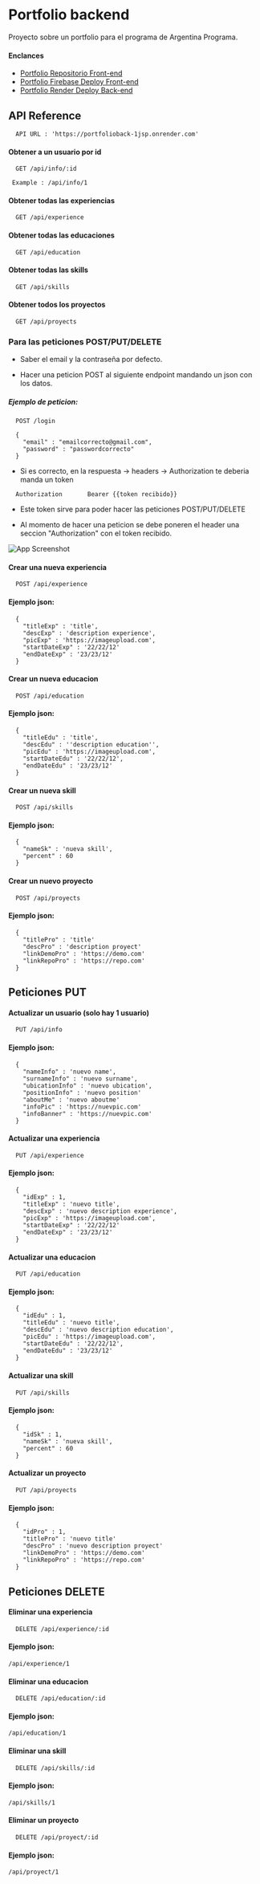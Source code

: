 
# Portfolio backend

Proyecto sobre un portfolio para el programa de Argentina Programa.


#### Enclances

 - [Portfolio Repositorio Front-end](https://github.com/matiasc-e/portfolio-frontend)
 - [Portfolio Firebase Deploy Front-end](https://portfolio-front-caa7e.web.app)
 - [Portfolio Render Deploy Back-end](https://portfolioback-1jsp.onrender.com/api/info/1)

 


## API Reference

```http
  API URL : 'https://portfolioback-1jsp.onrender.com'
```

#### Obtener a un usuario por id

```http
  GET /api/info/:id
```

```http
 Example : /api/info/1
```

#### Obtener todas las experiencias

```http
  GET /api/experience
```

#### Obtener todas las educaciones

```http
  GET /api/education
```

#### Obtener todas las skills

```http
  GET /api/skills
```

#### Obtener todos los proyectos

```http
  GET /api/proyects
```



### Para las peticiones POST/PUT/DELETE

- Saber el email y la contraseña por defecto.

- Hacer una peticion POST al siguiente endpoint mandando un json con los datos.

##### Ejemplo de peticion:

```http
  POST /login
```
```http
  {
    "email" : "emailcorrecto@gmail.com",
    "password" : "passwordcorrecto"
  }
```

- Si es correcto, en la respuesta -> headers -> Authorization te deberia manda un token

```http
  Authorization       Bearer {{token recibido}}
```

- Este token sirve para poder hacer las peticiones POST/PUT/DELETE

- Al momento de hacer una peticion se debe poneren el header una seccion "Authorization" con el token recibido.

![App Screenshot](https://i.postimg.cc/LXYpH5mD/Screenshot-8.png)


#### Crear una nueva experiencia

```http
  POST /api/experience
```
#### Ejemplo json:
```http
  {
    "titleExp" : 'title',
    "descExp" : 'description experience',
    "picExp" : 'https://imageupload.com',
    "startDateExp" : '22/22/12'
    "endDateExp" : '23/23/12'
  }
```

#### Crear un nueva educacion

```http
  POST /api/education
```
#### Ejemplo json:
```http
  {
    "titleEdu" : 'title',
    "descEdu" : ''description education'',
    "picEdu" : 'https://imageupload.com',
    "startDateEdu" : '22/22/12',
    "endDateEdu" : '23/23/12'
  }
```

#### Crear un nueva skill

```http
  POST /api/skills
```
#### Ejemplo json:
```http
  {
    "nameSk" : 'nueva skill',
    "percent" : 60
  }
```

#### Crear un nuevo proyecto

```http
  POST /api/proyects
```
#### Ejemplo json:
```http
  {
    "titlePro" : 'title'
    "descPro" : 'description proyect'
    "linkDemoPro" : 'https://demo.com'
    "linkRepoPro" : 'https://repo.com'
  }
```



## Peticiones PUT

#### Actualizar un usuario (solo hay 1 usuario)

```http
  PUT /api/info
```
#### Ejemplo json:
```http
  {
    "nameInfo" : 'nuevo name',
    "surnameInfo" : 'nuevo surname',
    "ubicationInfo" : 'nuevo ubication',
    "positionInfo" : 'nuevo position'
    "aboutMe" : 'nuevo aboutme'
    "infoPic" : 'https://nuevpic.com'
    "infoBanner" : 'https://nuevpic.com'
  }
```

#### Actualizar una experiencia

```http
  PUT /api/experience
```
#### Ejemplo json:
```http
  { 
    "idExp" : 1,
    "titleExp" : 'nuevo title',
    "descExp" : 'nuevo description experience',
    "picExp" : 'https://imageupload.com',
    "startDateExp" : '22/22/12'
    "endDateExp" : '23/23/12'
  }
```

#### Actualizar una educacion

```http
  PUT /api/education
```
#### Ejemplo json:
```http
  {
    "idEdu" : 1,
    "titleEdu" : 'nuevo title',
    "descEdu" : 'nuevo description education',
    "picEdu" : 'https://imageupload.com',
    "startDateEdu" : '22/22/12',
    "endDateEdu" : '23/23/12'
  }
```

#### Actualizar una skill

```http
  PUT /api/skills
```
#### Ejemplo json:
```http
  {
    "idSk" : 1,
    "nameSk" : 'nueva skill',
    "percent" : 60
  }
```

#### Actualizar un  proyecto

```http
  PUT /api/proyects
```
#### Ejemplo json:
```http
  {
    "idPro" : 1,
    "titlePro" : 'nuevo title'
    "descPro" : 'nuevo description proyect'
    "linkDemoPro" : 'https://demo.com'
    "linkRepoPro" : 'https://repo.com'
  }
```

## Peticiones DELETE

#### Eliminar una experiencia

```http
  DELETE /api/experience/:id
```
#### Ejemplo json:
```http
/api/experience/1
```

#### Eliminar una educacion

```http
  DELETE /api/education/:id
```
#### Ejemplo json:
```http
/api/education/1
```

#### Eliminar una skill

```http
  DELETE /api/skills/:id
```
#### Ejemplo json:
```http
/api/skills/1
```

#### Eliminar un proyecto

```http
  DELETE /api/proyect/:id
```
#### Ejemplo json:
```http
/api/proyect/1
```
